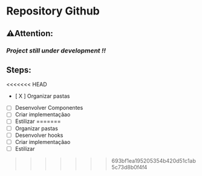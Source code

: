 # Repository Github

## ⚠️Attention: 

### **_Project still under development !!_**

## Steps: 

<<<<<<< HEAD
- [ X ] Organizar pastas
- [ ] Desenvolver Componentes
- [ ] Criar implementaçãao
- [ ] Estilizar
=======
- [ ] Organizar pastas
- [ ] Desenvolver hooks
- [ ] Criar implementaçãao
- [ ] Estilizar
>>>>>>> 693bf1ea195205354b420d51c1ab5c73d8b0f4f4
